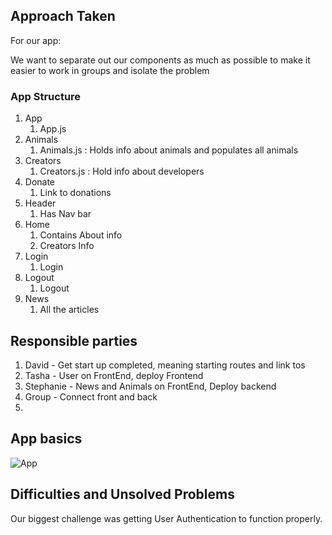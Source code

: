 ## Approach Taken

For our app:

We want to separate out our components as much as possible to make it easier to work in groups and isolate the problem

### App Structure

1. App
   1. App.js
2. Animals
   1. Animals.js : Holds info about animals and populates all animals
3. Creators
   1. Creators.js : Hold info about developers
4. Donate
   1. Link to donations
5. Header
   1. Has Nav bar
6. Home
   1. Contains About info
   2. Creators Info
7. Login
   1. Login
8. Logout
   1. Logout
9. News
   1. All the articles

## Responsible parties

1. David - Get start up completed, meaning starting routes and link tos
2. Tasha - User on FrontEnd, deploy Frontend
3. Stephanie - News and Animals on FrontEnd, Deploy backend
4. Group - Connect front and back
5.

## App basics

![App]('./Planning/App.JPG')

## Difficulties and Unsolved Problems

Our biggest challenge was getting User Authentication to function properly.
